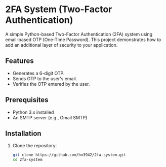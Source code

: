 # 2FA System (Two-Factor Authentication)

A simple Python-based Two-Factor Authentication (2FA) system using email-based OTP (One-Time Password). This project demonstrates how to add an additional layer of security to your application.

## Features
- Generates a 6-digit OTP.
- Sends OTP to the user's email.
- Verifies the OTP entered by the user.

## Prerequisites
- Python 3.x installed
- An SMTP server (e.g., Gmail SMTP)

## Installation

1. Clone the repository:
   ```bash
   git clone https://github.com/hn3942/2fa-system.git
   cd 2fa-system

